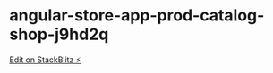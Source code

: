 # angular-store-app-prod-catalog-shop-j9hd2q

[Edit on StackBlitz ⚡️](https://stackblitz.com/edit/angular-store-app-prod-catalog-shop-j9hd2q)